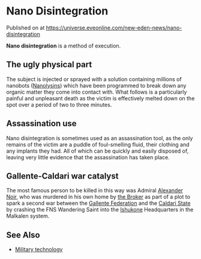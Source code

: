 # Nano Disintegration
Published on  at https://universe.eveonline.com/new-eden-news/nano-disintegration

**Nano disintegration** is a method of execution.

The ugly physical part
----------------------

The subject is injected or sprayed with a solution containing millions
of nanobots ([Nanolysins](mhWtQV8PVale7utCMOBgB)) which have been
programmed to break down any organic matter they come into contact with.
What follows is a particularly painful and unpleasant death as the
victim is effectively melted down on the spot over a period of two to
three minutes.

Assassination use
-----------------

Nano disintegration is sometimes used as an assassination tool, as the
only remains of the victim are a puddle of foul-smelling fluid, their
clothing and any implants they had. All of which can be quickly and
easily disposed of, leaving very little evidence that the assassination
has taken place.

Gallente-Caldari war catalyst
-----------------------------

The most famous person to be killed in this way was Admiral [Alexander Noir](7yGm9JcjjD577R4fjG6D4t), who was murdered in his own home by
[the Broker](35XiT6V98vAeV9AdpZyl72) as part of a plot to spark a second
war between the [Gallente Federation](4bufc5OaK80rlo20Pez6gK) and the
[Caldari State](7unGNsrMFwIWXMMbrM2jfy) by crashing the FNS Wandering Saint
into the [Ishukone](7gc0ekpgJoQ3hygIB6ocHI) Headquarters in the Malkalen system.

See Also
--------

-   [Military technology](587lwcyHwGABUvNLgroYNa#military)
